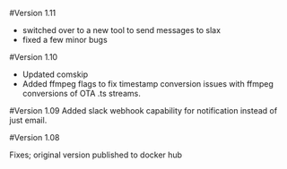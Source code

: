 #Version 1.11
* switched over to a new tool to send messages to slax
* fixed a few minor bugs

#Version 1.10
* Updated comskip
* Added ffmpeg flags to fix timestamp conversion issues with ffmpeg conversions of OTA .ts streams.

#Version 1.09
Added slack webhook capability for notification instead of just email.

#Version 1.08

Fixes; original version published to docker hub
